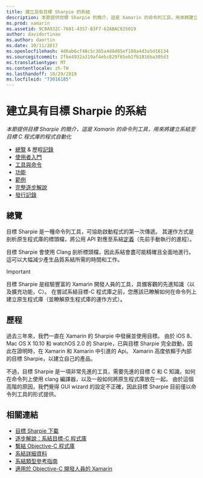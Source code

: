 ```yaml
---
title: 建立具有目標 Sharpie 的系結
description: 本節提供目標 Sharpie 的簡介，這是 Xamarin 的命令列工具，用來將建立系結至目標 C 程式庫的程式自動化
ms.prod: xamarin
ms.assetid: 9C0A932C-7601-4357-B3F7-62ABAC835019
author: davidortinau
ms.author: daortin
ms.date: 10/11/2017
ms.openlocfilehash: 4d6ab6cf48c5c365a4d8d05ef108a4d3a5d16134
ms.sourcegitcommit: 2fbe4932a319af4ebc829f65eb1fb1816ba305d3
ms.translationtype: MT
ms.contentlocale: zh-TW
ms.lasthandoff: 10/29/2019
ms.locfileid: "73016185"
---
```

# <a name="creating-bindings-with-objective-sharpie"></a>建立具有目標 Sharpie 的系結

_本節提供目標 Sharpie 的簡介，這是 Xamarin 的命令列工具，用來將建立系結至目標 C 程式庫的程式自動化_

- [總覽](#overview) & 歷程[記錄](#history)
- [使用者入門](get-started.md)
- [工具與命令](tools.md)
- [功能](platform/index.md)
- [範例](examples/index.md)
- [完整逐步解說](~/ios/platform/binding-objective-c/walkthrough.md)
- [發行記錄](releases.md)

## <a name="overview"></a>總覽

目標 Sharpie 是一種命令列工具，可協助啟動程式的第一次傳遞。
其運作方式是剖析原生程式庫的標頭檔，將公用 API 對應至系結[定義](~/cross-platform/macios/binding/objective-c-libraries.md#The_API_definition_file)（先前手動執行的進程）。

目標 Sharpie 會使用 Clang 剖析標頭檔，因此系結會盡可能精確且全面地進行。 這可以大幅減少產生品質系結所需的時間和工作。

> [!IMPORTANT]
> 目標 Sharpie 是經驗豐富的 Xamarin 開發人員的工具，具備客觀的先進知識（以及擴充功能，C）。 在嘗試系結目標-C 程式庫之前，您應該已瞭解如何在命令列上建立原生程式庫（並瞭解原生程式庫的運作方式）。

## <a name="history"></a>歷程

過去三年來，我們一直在 Xamarin 的 Sharpie 中發展並使用目標。 由於 iOS 8、Mac OS X 10.10 和 watchOS 2.0 的 Sharpie，已與目標 Sharpie 完全啟動，因此在證明時，在 Xamarin 和 Xamarin 中引進的 Api。 Xamarin 高度依賴于內部的目標 Sharpie，以建立自己的產品。

不過，目標 Sharpie 是一項非常先進的工具，需要先進的目標 C 和 C 知識，如何在命令列上使用 clang 編譯器，以及一般如何將原生程式庫放在一起。 由於這個高階的原因，我們覺得 GUI wizard 的設定不正確，因此目標 Sharpie 目前僅以命令列工具的形式提供。

## <a name="related-links"></a>相關連結

- [目標 Sharpie 下載](https://aka.ms/objective-sharpie)
- [逐步解說：系結目標-C 程式庫](~/ios/platform/binding-objective-c/walkthrough.md)
- [繫結 Objective-C 程式庫](~/cross-platform/macios/binding/objective-c-libraries.md)
- [系結詳細資料](~/cross-platform/macios/binding/overview.md)
- [系結類型參考指南](~/cross-platform/macios/binding/binding-types-reference.md)
- [適用於 Objective-C 開發人員的 Xamarin](~/ios/get-started/objective-c-developers/index.md)
